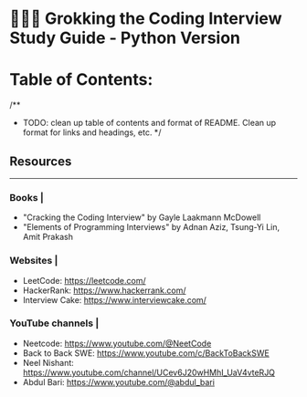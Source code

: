 # 👩🏽‍💻 Grokking the Coding Interview Study Guide - Python Version

# Table of Contents:

/** 
* TODO: clean up table of contents and format of README. Clean up format for links and headings, etc. 
*/ 

## Resources
---

### Books | 

- "Cracking the Coding Interview" by Gayle Laakmann McDowell
- "Elements of Programming Interviews" by Adnan Aziz, Tsung-Yi Lin, Amit Prakash

### Websites | 
- LeetCode: https://leetcode.com/
- HackerRank: https://www.hackerrank.com/
- Interview Cake: https://www.interviewcake.com/

### YouTube channels | 
- Neetcode: https://www.youtube.com/@NeetCode
- Back to Back SWE: https://www.youtube.com/c/BackToBackSWE
- Neel Nishant: https://www.youtube.com/channel/UCev6J20wHMhI_UaV4vteRJQ
- Abdul Bari: https://www.youtube.com/@abdul_bari
